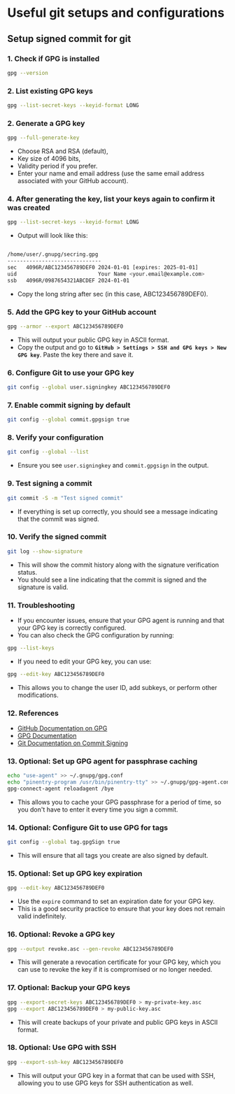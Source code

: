 # Useful git setups and configurations

## Setup signed commit for git

### 1. Check if GPG is installed

```bash
gpg --version
```

### 2. List existing GPG keys

```bash
gpg --list-secret-keys --keyid-format LONG
```

### 2. Generate a GPG key

```bash
gpg --full-generate-key
```

- Choose RSA and RSA (default),
- Key size of 4096 bits,
- Validity period if you prefer.
- Enter your name and email address (use the same email address associated with your GitHub account).

### 4. After generating the key, list your keys again to confirm it was created

```bash
gpg --list-secret-keys --keyid-format LONG
```

- Output will look like this:

```bash

/home/user/.gnupg/secring.gpg
------------------------------
sec   4096R/ABC123456789DEF0 2024-01-01 [expires: 2025-01-01]
uid                          Your Name <your.email@example.com>
ssb   4096R/0987654321ABCDEF 2024-01-01
```

- Copy the long string after sec (in this case, ABC123456789DEF0).

### 5. Add the GPG key to your GitHub account

```bash
gpg --armor --export ABC123456789DEF0
```

- This will output your public GPG key in ASCII format.
- Copy the output and go to **`GitHub > Settings > SSH and GPG keys > New GPG key`**. Paste the key there and save it.

### 6. Configure Git to use your GPG key

```bash
git config --global user.signingkey ABC123456789DEF0
```

### 7. Enable commit signing by default

```bash
git config --global commit.gpgsign true
```

### 8. Verify your configuration

```bash
git config --global --list
```

- Ensure you see `user.signingkey` and `commit.gpgsign` in the output.

### 9. Test signing a commit

```bash
git commit -S -m "Test signed commit"
```

- If everything is set up correctly, you should see a message indicating that the commit was signed.

### 10. Verify the signed commit

```bash
git log --show-signature
```

- This will show the commit history along with the signature verification status.
- You should see a line indicating that the commit is signed and the signature is valid.

### 11. Troubleshooting

- If you encounter issues, ensure that your GPG agent is running and that your GPG key is correctly configured.
- You can also check the GPG configuration by running:

```bash
gpg --list-keys
```

- If you need to edit your GPG key, you can use:

```bash
gpg --edit-key ABC123456789DEF0
```

- This allows you to change the user ID, add subkeys, or perform other modifications.

### 12. References

- [GitHub Documentation on GPG](https://docs.github.com/en/authentication/managing-commit-signature-verification/generating-a-new-gpg-key)
- [GPG Documentation](https://www.gnupg.org/documentation/)
- [Git Documentation on Commit Signing](https://git-scm.com/book/en/v2/Git-Tools-Signing-Your-Work)

### 13. Optional: Set up GPG agent for passphrase caching

```bash
echo "use-agent" >> ~/.gnupg/gpg.conf
echo "pinentry-program /usr/bin/pinentry-tty" >> ~/.gnupg/gpg-agent.conf
gpg-connect-agent reloadagent /bye
```

- This allows you to cache your GPG passphrase for a period of time, so you don't have to enter it every time you sign a commit.

### 14. Optional: Configure Git to use GPG for tags

```bash
git config --global tag.gpgSign true
```

- This will ensure that all tags you create are also signed by default.

### 15. Optional: Set up GPG key expiration

```bash
gpg --edit-key ABC123456789DEF0
```

- Use the `expire` command to set an expiration date for your GPG key.
- This is a good security practice to ensure that your key does not remain valid indefinitely.

### 16. Optional: Revoke a GPG key

```bash
gpg --output revoke.asc --gen-revoke ABC123456789DEF0
```

- This will generate a revocation certificate for your GPG key, which you can use to revoke the key if it is compromised or no longer needed.

### 17. Optional: Backup your GPG keys

```bash
gpg --export-secret-keys ABC123456789DEF0 > my-private-key.asc
gpg --export ABC123456789DEF0 > my-public-key.asc
```

- This will create backups of your private and public GPG keys in ASCII format.

### 18. Optional: Use GPG with SSH

```bash
gpg --export-ssh-key ABC123456789DEF0
```

- This will output your GPG key in a format that can be used with SSH, allowing you to use GPG keys for SSH authentication as well.
